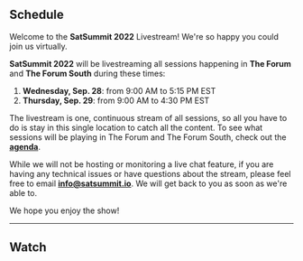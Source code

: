 ## Schedule

Welcome to the **SatSummit 2022** Livestream! We're so happy you could join us virtually.
 
**SatSummit 2022** will be livestreaming all sessions happening in **The Forum** and **The Forum South** during these times:
 
1. **Wednesday, Sep. 28**: from 9:00 AM to 5:15 PM EST
2. **Thursday, Sep. 29**: from 9:00 AM to 4:30 PM EST
 
The livestream is one, continuous stream of all sessions, so all you have to do is stay in this single location to catch all the content. To see what sessions will be playing in The Forum and The Forum South, check out the **[agenda](/agenda.js)**.
 
While we will not be hosting or monitoring a live chat feature, if you are having any technical issues or have questions about the stream, please feel free to email [**info@satsummit.io**](mailto:info@satsummit.io). We will get back to you as soon as we're able to.
 
We hope you enjoy the show!

---

## Watch
